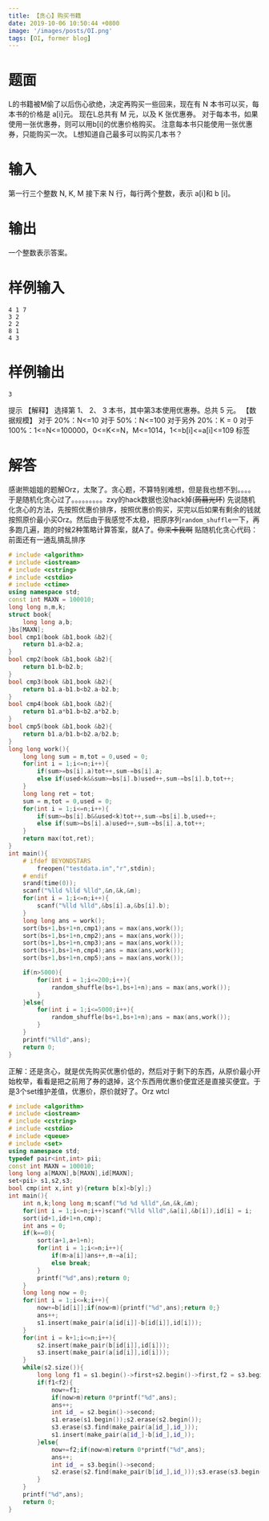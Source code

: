 ```yaml
---
title: 【贪心】购买书籍
date: 2019-10-06 10:50:44 +0800
image: '/images/posts/OI.png'
tags: [OI, former blog]
---
```


# 题面
L的书籍被M偷了以后伤心欲绝，决定再购买一些回来，现在有 N 本书可以买，每本书的价格是 a[i]元。
现在L总共有 M 元，以及 K 张优惠券。 对于每本书，如果使用一张优惠券，则可以用b[i]的优惠价格购买。 注意每本书只能使用一张优惠券，只能购买一次。
L想知道自己最多可以购买几本书？
#  输入
第一行三个整数 N, K, M
接下来 N 行，每行两个整数，表示 a[i]和 b [i]。
#  输出
一个整数表示答案。
#  样例输入
```
4 1 7
3 2
2 2
8 1
4 3
```
#  样例输出
```
3
```
提示
【解释】
选择第 1、 2、 3 本书，其中第3本使用优惠券。总共 5 元。
【数据规模】
对于 20%：N<=10
对于 50%：N<=100
对于另外 20%：K = 0
对于 100%：1<=N<=100000，0<=K<=N，M<=1014，1<=b[i]<=a[i]<=109
标签
# 解答
感谢熊姐姐的题解Orz，太聚了。贪心题，不算特别难想，但是我也想不到。。。。于是随机化贪心过了。。。。。。。。。zxy的hack数据也没hack掉(~~蒟蒻光环~~)
先说随机化贪心的方法，先按照优惠价排序，按照优惠价购买，买完以后如果有剩余的钱就按照原价最小买Orz。然后由于我感觉不太稳，把原序列`random_shuffle`一下，再多跑几遍，跑的时候2种策略计算答案，就A了。~~你来卡我啊~~
贴随机化贪心代码：前面还有一通乱搞乱排序
```cpp
# include <algorithm>
# include <iostream>
# include <cstring>
# include <cstdio>
# include <ctime>
using namespace std;
const int MAXN = 100010;
long long n,m,k;
struct book{
	long long a,b;
}bs[MAXN];
bool cmp1(book &b1,book &b2){
	return b1.a<b2.a;
}
bool cmp2(book &b1,book &b2){
	return b1.b<b2.b;
}
bool cmp3(book &b1,book &b2){
	return b1.a-b1.b<b2.a-b2.b;
}
bool cmp4(book &b1,book &b2){
	return b1.a*b1.b<b2.a*b2.b;
}
bool cmp5(book &b1,book &b2){
	return b1.a/b1.b<b2.a/b2.b;
}
long long work(){
	long long sum = m,tot = 0,used = 0;
	for(int i = 1;i<=n;i++){
		if(sum>=bs[i].a)tot++,sum-=bs[i].a;
		else if(used<k&&sum>=bs[i].b)used++,sum-=bs[i].b,tot++;
	}
	long long ret = tot;
	sum = m,tot = 0,used = 0;
	for(int i = 1;i<=n;i++){
		if(sum>=bs[i].b&&used<k)tot++,sum-=bs[i].b,used++;
		else if(sum>=bs[i].a)used++,sum-=bs[i].a,tot++;
	}
	return max(tot,ret);
}
int main(){
	# ifdef BEYONDSTARS
		freopen("testdata.in","r",stdin);
	# endif
	srand(time(0));
	scanf("%lld %lld %lld",&n,&k,&m);
	for(int i = 1;i<=n;i++){
		scanf("%lld %lld",&bs[i].a,&bs[i].b);
	}
	long long ans = work();
	sort(bs+1,bs+1+n,cmp1);ans = max(ans,work());
	sort(bs+1,bs+1+n,cmp2);ans = max(ans,work());
	sort(bs+1,bs+1+n,cmp3);ans = max(ans,work());
	sort(bs+1,bs+1+n,cmp4);ans = max(ans,work());
	sort(bs+1,bs+1+n,cmp5);ans = max(ans,work());

	if(n>5000){
		for(int i = 1;i<=200;i++){
			random_shuffle(bs+1,bs+1+n);ans = max(ans,work());
		}
	}else{
		for(int i = 1;i<=5000;i++){
			random_shuffle(bs+1,bs+1+n);ans = max(ans,work());
		}
	}
	printf("%lld",ans);
	return 0;
}

```
正解：还是贪心，就是优先购买优惠价低的，然后对于剩下的东西，从原价最小开始枚举，看看是把之前用了券的退掉，这个东西用优惠价便宜还是直接买便宜。于是3个set维护差值，优惠价，原价就好了。Orz wtcl
```cpp
# include <algorithm>
# include <iostream>
# include <cstring>
# include <cstdio>
# include <queue>
# include <set>
using namespace std;
typedef pair<int,int> pii;
const int MAXN = 100010;
long long a[MAXN],b[MAXN],id[MAXN];
set<pii> s1,s2,s3;
bool cmp(int x,int y){return b[x]<b[y];}
int main(){
	int n,k;long long m;scanf("%d %d %lld",&n,&k,&m);
	for(int i = 1;i<=n;i++)scanf("%lld %lld",&a[i],&b[i]),id[i] = i;
	sort(id+1,id+1+n,cmp);
	int ans = 0;
	if(k==0){
		sort(a+1,a+1+n);
		for(int i = 1;i<=n;i++){
			if(m>a[i])ans++,m-=a[i];
			else break;
		}
		printf("%d",ans);return 0;
	}
	long long now = 0;
	for(int i = 1;i<=k;i++){
		now+=b[id[i]];if(now>m){printf("%d",ans);return 0;}
		ans++;
		s1.insert(make_pair(a[id[i]]-b[id[i]],id[i]));
	}
	for(int i = k+1;i<=n;i++){
		s2.insert(make_pair(b[id[i]],id[i]));
		s3.insert(make_pair(a[id[i]],id[i]));
	}
	while(s2.size()){
		long long f1 = s1.begin()->first+s2.begin()->first,f2 = s3.begin()->first;
		if(f1<f2){
			now+=f1;
			if(now>m)return 0*printf("%d",ans);
			ans++;
			int id_ = s2.begin()->second;
			s1.erase(s1.begin());s2.erase(s2.begin());
			s3.erase(s3.find(make_pair(a[id_],id_)));
			s1.insert(make_pair(a[id_]-b[id_],id_));
		}else{
			now+=f2;if(now>m)return 0*printf("%d",ans);
			ans++;
			int id_ = s3.begin()->second;
			s2.erase(s2.find(make_pair(b[id_],id_)));s3.erase(s3.begin());
		}
	}
	printf("%d",ans);
	return 0;
}

```
